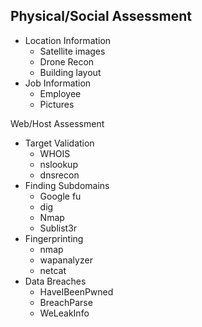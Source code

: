 ## Physical/Social Assessment
- Location Information
	- Satellite images
	- Drone Recon
	- Building layout
- Job Information
	- Employee
	- Pictures

Web/Host Assessment
- Target Validation
	- WHOIS
	- nslookup
	- dnsrecon
- Finding Subdomains
	- Google fu
	- dig
	- Nmap
	- Sublist3r
- Fingerprinting
	- nmap
	- wapanalyzer
	- netcat
- Data Breaches
	- HaveIBeenPwned
	- BreachParse
	- WeLeakInfo